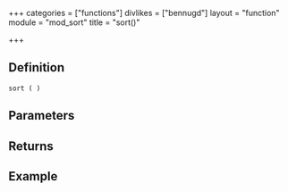 +++
categories = ["functions"]
divlikes = ["bennugd"]
layout = "function"
module = "mod_sort"
title = "sort()"

+++

## Definition

    sort ( )

## Parameters

## Returns

## Example
